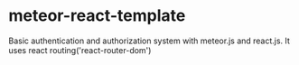 # meteor-react-template
Basic authentication and authorization system with meteor.js and react.js. It uses react routing('react-router-dom')
